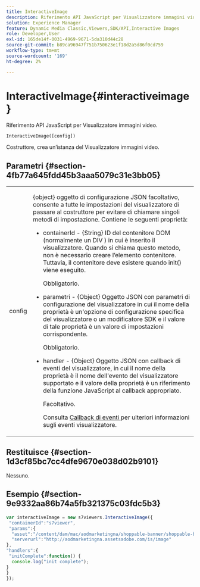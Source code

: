 ```yaml
---
title: InteractiveImage
description: Riferimento API JavaScript per Visualizzatore immagini video.
solution: Experience Manager
feature: Dynamic Media Classic,Viewers,SDK/API,Interactive Images
role: Developer,User
exl-id: 165de14f-0031-4969-9671-5da310d44c28
source-git-commit: b89ca96947f751b750623e1f18d2a5d86f0cd759
workflow-type: tm+mt
source-wordcount: '169'
ht-degree: 2%

---
```


# InteractiveImage{#interactiveimage}

Riferimento API JavaScript per Visualizzatore immagini video.

`InteractiveImage([config])`

Costruttore, crea un’istanza del Visualizzatore immagini video.

## Parametri {#section-4fb77a645fdd45b3aaa5079c31e3bb05}

<table id="table_896DFF34A68A403DB93A6D597461A573"> 
 <tbody> 
  <tr> 
   <td colname="col1"> <p> <span class="codeph"> <span class="varname"> config </span> </span> </p> </td> 
   <td colname="col2"> <p> <span class="codeph"> {object} </span> oggetto di configurazione JSON facoltativo, consente a tutte le impostazioni del visualizzatore di passare al costruttore per evitare di chiamare singoli metodi di impostazione. Contiene le seguenti proprietà: </p> <p> 
     <ul id="ul_789DBD5B72ED4C80B685455B0D59494D"> 
      <li id="li_28FDCB53E4AD4097A51F21B876C18FB1"> <p> <span class="codeph"> containerId </span> - <span class="codeph"> {String} </span> ID del contenitore DOM (normalmente un <span class="codeph"> DIV </span>) in cui è inserito il visualizzatore. Quando si chiama questo metodo, non è necessario creare l’elemento contenitore. Tuttavia, il contenitore deve esistere quando <span class="codeph"> init() </span> viene eseguito. </p> <p>Obbligatorio. </p> </li> 
      <li id="li_FDE00392DC1544ABBDD75F81EF814EF2"> <p> <span class="codeph"> parametri </span> - <span class="codeph"> {Object} </span> Oggetto JSON con parametri di configurazione del visualizzatore in cui il nome della proprietà è un'opzione di configurazione specifica del visualizzatore o un modificatore SDK e il valore di tale proprietà è un valore di impostazioni corrispondente. </p> <p>Obbligatorio. </p> </li> 
      <li id="li_C534D5091CDA4717BCC48E3EBBF09AB8"> <p> <span class="codeph"> handler </span> - <span class="codeph"> {Object} </span> Oggetto JSON con callback di eventi del visualizzatore, in cui il nome della proprietà è il nome dell'evento del visualizzatore supportato e il valore della proprietà è un riferimento della funzione JavaScript al callback appropriato. </p> <p>Facoltativo. </p> <p>Consulta <a href="../../../c-html5-aem-asset-viewers/c-html5-aem-interactive-images/c-html5-aem-interactive-image-event-callbacks.md#concept-66d5996f2b1b44cab3d5264cda5c50cd" format="dita" scope="local"> Callback di eventi </a> per ulteriori informazioni sugli eventi visualizzatore. </p> </li> 
     </ul> </p> </td> 
  </tr> 
 </tbody> 
</table>

## Restituisce {#section-1d3cf85bc7cc4dfe9670e038d02b9101}

Nessuno.

## Esempio {#section-9e9332aa86b74a5fb321375c03fdc5b3}

```javascript {.line-numbers}
var interactiveImage = new s7viewers.InteractiveImage({ 
 "containerId":"s7viewer", 
 "params":{ 
  "asset":"/content/dam/mac/aodmarketingna/shoppable-banner/shoppable-banner.jpg", 
  "serverurl":"http://aodmarketingna.assetsadobe.com/is/image" 
}, 
"handlers":{ 
 "initComplete":function() { 
  console.log("init complete"); 
} 
} 
});
```
